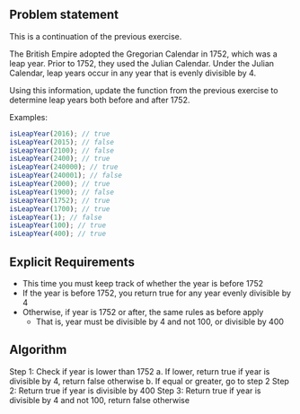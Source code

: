 ## Problem statement

This is a continuation of the previous exercise.

The British Empire adopted the Gregorian Calendar in 1752, which was a leap year. Prior to 1752, they used the Julian Calendar. Under the Julian Calendar, leap years occur in any year that is evenly divisible by 4.

Using this information, update the function from the previous exercise to determine leap years both before and after 1752.

Examples:

```javascript
isLeapYear(2016); // true
isLeapYear(2015); // false
isLeapYear(2100); // false
isLeapYear(2400); // true
isLeapYear(240000); // true
isLeapYear(240001); // false
isLeapYear(2000); // true
isLeapYear(1900); // false
isLeapYear(1752); // true
isLeapYear(1700); // true
isLeapYear(1); // false
isLeapYear(100); // true
isLeapYear(400); // true
```

## Explicit Requirements

- This time you must keep track of whether the year is before 1752
- If the year is before 1752, you return true for any year evenly divisible by 4
- Otherwise, if year is 1752 or after, the same rules as before apply
  - That is, year must be divisible by 4 and not 100, or divisible by 400

## Algorithm

Step 1: Check if year is lower than 1752
a. If lower, return true if year is divisible by 4, return false otherwise
b. If equal or greater, go to step 2
Step 2: Return true if year is divisible by 400
Step 3: Return true if year is divisible by 4 and not 100, return false otherwise
